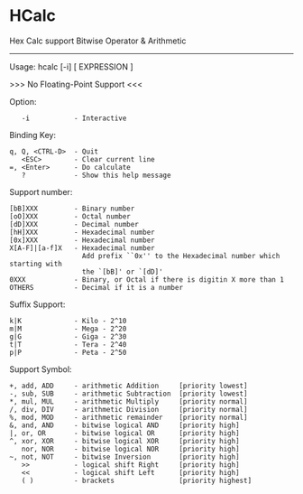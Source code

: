 HCalc
=====

Hex Calc support Bitwise Operator &amp; Arithmetic
***
Usage: hcalc [-i] [ EXPRESSION ]

\>>> No Floating-Point Support <<<

Option:

       -i           - Interactive

Binding Key:

    q, Q, <CTRL-D>  - Quit
       <ESC>        - Clear current line
    =, <Enter>      - Do calculate
       ?            - Show this help message

Support number:

    [bB]XXX         - Binary number
    [oO]XXX         - Octal number
    [dD]XXX         - Decimal number
    [hH]XXX         - Hexadecimal number
    [0x]XXX         - Hexadecimal number
    X[A-F]|[a-f]X   - Hexadecimal number
                      Add prefix ``0x'' to the Hexadecimal number which starting with 
                      the `[bB]' or `[dD]'
    0XXX            - Binary, or Octal if there is digitin X more than 1
    OTHERS          - Decimal if it is a number

Suffix Support:

    k|K             - Kilo - 2^10
    m|M             - Mega - 2^20
    g|G             - Giga - 2^30
    t|T             - Tera - 2^40
    p|P             - Peta - 2^50

Support Symbol:

    +, add, ADD     - arithmetic Addition     [priority lowest]
    -, sub, SUB     - arithmetic Subtraction  [priority lowest]
    *, mul, MUL     - arithmetic Multiply     [priority normal]
    /, div, DIV     - arithmetic Division     [priority normal]
    %, mod, MOD     - arithmetic remainder    [priority normal]
    &, and, AND     - bitwise logical AND     [priority high]
    |, or, OR       - bitwise logical OR      [priority high]
    ^, xor, XOR     - bitwise logical XOR     [priority high]
       nor, NOR     - bitwise logical NOR     [priority high]
    ~, not, NOT     - bitwise Inversion       [priority high]
       >>           - logical shift Right     [priority high]
       <<           - logical shift Left      [priority high]
       ( )          - brackets                [priority highest]
